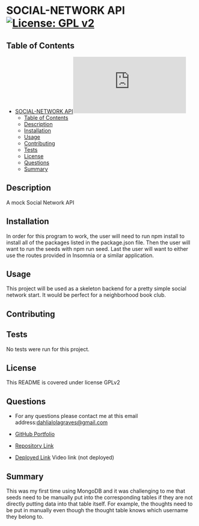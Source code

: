 # SOCIAL-NETWORK API[![License: GPL v2](https://img.shields.io/badge/License-GPL_v2-blue.svg)](https://www.gnu.org/licenses/old-licenses/gpl-2.0.en.html)
## Table of Contents
- [SOCIAL-NETWORK API![License: GPL v2](https://www.gnu.org/licenses/old-licenses/gpl-2.0.en.html)](#social-network-api)
  - [Table of Contents](#table-of-contents)
  - [Description](#description)
  - [Installation](#installation)
  - [Usage](#usage)
  - [Contributing](#contributing)
  - [Tests](#tests)
  - [License](#license)
  - [Questions](#questions)
  - [Summary](#summary)

## Description
A mock Social Network API

## Installation
In order for this program to work, the user will need to run npm install to install all of the packages listed in the package.json file. Then the user will want to run the seeds with npm run seed. Last the user will want to either use the routes provided in Insomnia or a similar application. 

## Usage
This project will be used as a skeleton backend for a pretty simple social network start. It would be perfect for a neighborhood book club.

## Contributing 


## Tests
No tests were run for this project. 

## License

This README is covered under license GPLv2

## Questions
* For any questions please contact me at this email address:dahlialolagraves@gmail.com

* [GitHub Portfolio](https://github.com/DahliaGRV)

* [Repository Link](https://github.com/DahliaGRV/Social-Network-API-)
* [Deployed Link]([N/A](https://drive.google.com/file/d/1WdB7sYia-szG4n-amjxid-ClpJlDiJed/view)) Video link (not deployed)

## Summary
This was my first time using MongoDB and it was challenging to me that seeds need to be manually put into the corresponding tables if they are not directly putting data into that table itself. For example, the thoughts need to be put in manually even though the thought table knows which username they belong to.  
  